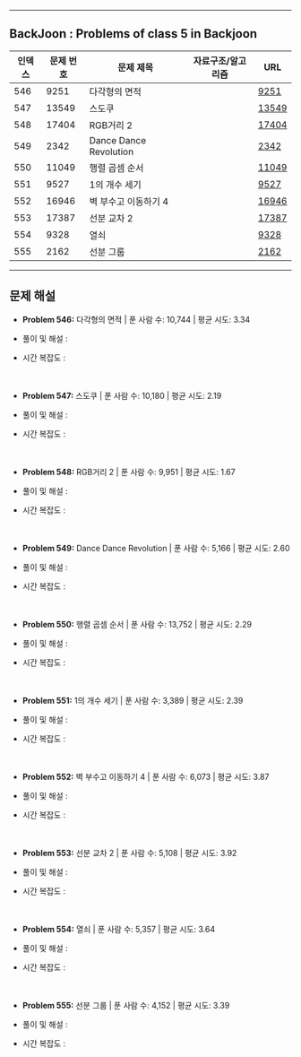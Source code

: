 
---

## BackJoon : Problems of class 5 in Backjoon

| 인덱스 | 문제 번호 | 문제 제목                   | 자료구조/알고리즘 | URL |
|--------|------------|-----------------------------|------------------|------------------------------------------------|
| 546    | 9251       | 다각형의 면적               |                  | [9251](https://www.acmicpc.net/problem/9251)   |
| 547    | 13549      | 스도쿠                       |                  | [13549](https://www.acmicpc.net/problem/13549) |
| 548    | 17404      | RGB거리 2                    |                  | [17404](https://www.acmicpc.net/problem/17404) |
| 549    | 2342       | Dance Dance Revolution       |                  | [2342](https://www.acmicpc.net/problem/2342)   |
| 550    | 11049      | 행렬 곱셈 순서               |                  | [11049](https://www.acmicpc.net/problem/11049) |
| 551    | 9527       | 1의 개수 세기                |                  | [9527](https://www.acmicpc.net/problem/9527)   |
| 552    | 16946      | 벽 부수고 이동하기 4         |                  | [16946](https://www.acmicpc.net/problem/16946) |
| 553    | 17387      | 선분 교차 2                  |                  | [17387](https://www.acmicpc.net/problem/17387) |
| 554    | 9328       | 열쇠                         |                  | [9328](https://www.acmicpc.net/problem/9328)   |
| 555    | 2162       | 선분 그룹                    |                  | [2162](https://www.acmicpc.net/problem/2162)   |

---

## 문제 해설

- **Problem 546:**  다각형의 면적 | 푼 사람 수: 10,744 | 평균 시도: 3.34
- 풀이 및 해설 :
- 시간 복잡도  : 
<br><br><br>

- **Problem 547:**  스도쿠 | 푼 사람 수: 10,180 | 평균 시도: 2.19
- 풀이 및 해설 :
- 시간 복잡도  : 
<br><br><br>

- **Problem 548:**  RGB거리 2 | 푼 사람 수: 9,951 | 평균 시도: 1.67
- 풀이 및 해설 :
- 시간 복잡도  : 
<br><br><br>

- **Problem 549:** Dance Dance Revolution | 푼 사람 수: 5,166 | 평균 시도: 2.60
- 풀이 및 해설 :
- 시간 복잡도  : 
<br><br><br>

- **Problem 550:**  행렬 곱셈 순서 | 푼 사람 수: 13,752 | 평균 시도: 2.29
- 풀이 및 해설 :
- 시간 복잡도  : 
<br><br><br>

- **Problem 551:**  1의 개수 세기 | 푼 사람 수: 3,389 | 평균 시도: 2.39
- 풀이 및 해설 :
- 시간 복잡도  : 
<br><br><br>

- **Problem 552:** 벽 부수고 이동하기 4 | 푼 사람 수: 6,073 | 평균 시도: 3.87
- 풀이 및 해설 :
- 시간 복잡도  : 
<br><br><br>

- **Problem 553:** 선분 교차 2 | 푼 사람 수: 5,108 | 평균 시도: 3.92
- 풀이 및 해설 :
- 시간 복잡도  : 
<br><br><br>

- **Problem 554:**  열쇠 | 푼 사람 수: 5,357 | 평균 시도: 3.64
- 풀이 및 해설 :
- 시간 복잡도  : 
<br><br><br>

- **Problem 555:**  선분 그룹 | 푼 사람 수: 4,152 | 평균 시도: 3.39
- 풀이 및 해설 :
- 시간 복잡도  : 
<br><br><br>
